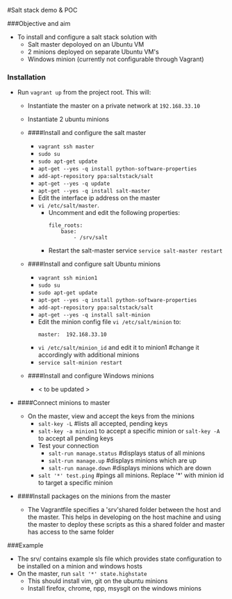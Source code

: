 #Salt stack demo & POC

###Objective and aim

* To install and configure a salt stack solution with
    * Salt master depoloyed on an Ubuntu VM
    * 2 minions deployed on separate Ubuntu VM's
    * Windows minion (currently not configurable through Vagrant)

### Installation

* Run `vagrant up` from the project root. This will:
    * Instantiate the master on a private network at `192.168.33.10`
    * Instantiate 2 ubuntu minions
    * ####Install and configure the salt master
        * `vagrant ssh master`
        * `sudo su`
        * `sudo apt-get update`
        * `apt-get --yes -q install python-software-properties`
        * `add-apt-repository ppa:saltstack/salt`
        * `apt-get --yes -q update`
        * `apt-get --yes -q install salt-master`
        * Edit the interface ip address on the master
        * `vi /etc/salt/master`.
            * Uncomment and edit the following properties:
                ```
                file_roots:
                    base:
                        - /srv/salt
                ```
            * Restart the salt-master service
                `service salt-master restart`

    * ####Install and configure salt Ubuntu minions
        * `vagrant ssh minion1`
        * `sudo su`
        * `sudo apt-get update`
        * `apt-get --yes -q install python-software-properties`
        * `add-apt-repository ppa:saltstack/salt`
        * `apt-get --yes -q install salt-minion`
        * Edit the minion config file `vi /etc/salt/minion` to:
            ```
            master:  192.168.33.10
            ```
        * `vi /etc/salt/minion_id` and edit it to minion1 #change it accordingly with additional minions
        * `service salt-minion restart`

    * ####Install and configure Windows minions
        * < to be updated >

* ####Connect minions to master
    * On the master, view and accept the keys from the minions
        * `salt-key -L` #lists all accepted, pending keys
        * `salt-key -a minion1` to accept a specific minion or `salt-key -A` to accept all pending keys
        * Test your connection
            * `salt-run manage.status` #displays status of all minions
            * `salt-run manage.up` #displays minions which are up
            * `salt-run manage.down` #displays minions which are down
        * ```salt '*' test.ping``` #pings all minions. Replace '*' with minion id to target a specific minion
* ####Install packages on the minions from the master
    * The Vagrantfile specifies a 'srv'shared folder between the host and the master. This helps in developing on the host machine and using the master to deploy these scripts as this a shared folder and master has access to the same folder

###Example
 * The srv/ contains example sls file which provides state configuration to be installed on a minion and windows hosts
 * On the master, run `salt '*' state.highstate`
    * This should install vim, git on the ubuntu minions
    * Install firefox, chrome, npp, msysgit on the windows minions


